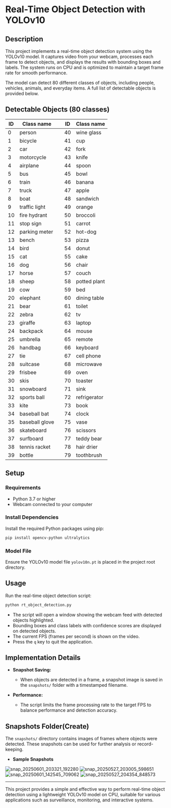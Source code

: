 # Real-Time Object Detection with YOLOv10

## Description
This project implements a real-time object detection system using the YOLOv10 model. It captures video from your webcam, processes each frame to detect objects, and displays the results with bounding boxes and labels. The system runs on CPU and is optimized to maintain a target frame rate for smooth performance.

The model can detect 80 different classes of objects, including people, vehicles, animals, and everyday items. A full list of detectable objects is provided below.

## Detectable Objects (80 classes)

| ID | Class name     |   | ID | Class name   |
| -- | -------------- | - | -- | ------------ |
| 0  | person         |   | 40 | wine glass   |
| 1  | bicycle        |   | 41 | cup          |
| 2  | car            |   | 42 | fork         |
| 3  | motorcycle     |   | 43 | knife        |
| 4  | airplane       |   | 44 | spoon        |
| 5  | bus            |   | 45 | bowl         |
| 6  | train          |   | 46 | banana       |
| 7  | truck          |   | 47 | apple        |
| 8  | boat           |   | 48 | sandwich     |
| 9  | traffic light  |   | 49 | orange       |
| 10 | fire hydrant   |   | 50 | broccoli     |
| 11 | stop sign      |   | 51 | carrot       |
| 12 | parking meter  |   | 52 | hot-dog      |
| 13 | bench          |   | 53 | pizza        |
| 14 | bird           |   | 54 | donut        |
| 15 | cat            |   | 55 | cake         |
| 16 | dog            |   | 56 | chair        |
| 17 | horse          |   | 57 | couch        |
| 18 | sheep          |   | 58 | potted plant |
| 19 | cow            |   | 59 | bed          |
| 20 | elephant       |   | 60 | dining table |
| 21 | bear           |   | 61 | toilet       |
| 22 | zebra          |   | 62 | tv           |
| 23 | giraffe        |   | 63 | laptop       |
| 24 | backpack       |   | 64 | mouse        |
| 25 | umbrella       |   | 65 | remote       |
| 26 | handbag        |   | 66 | keyboard     |
| 27 | tie            |   | 67 | cell phone   |
| 28 | suitcase       |   | 68 | microwave    |
| 29 | frisbee        |   | 69 | oven         |
| 30 | skis           |   | 70 | toaster      |
| 31 | snowboard      |   | 71 | sink         |
| 32 | sports ball    |   | 72 | refrigerator |
| 33 | kite           |   | 73 | book         |
| 34 | baseball bat   |   | 74 | clock        |
| 35 | baseball glove |   | 75 | vase         |
| 36 | skateboard     |   | 76 | scissors     |
| 37 | surfboard      |   | 77 | teddy bear   |
| 38 | tennis racket  |   | 78 | hair drier   |
| 39 | bottle         |   | 79 | toothbrush   |

## Setup

### Requirements
- Python 3.7 or higher
- Webcam connected to your computer

### Install Dependencies
Install the required Python packages using pip:

```bash
pip install opencv-python ultralytics
```

### Model File
Ensure the YOLOv10 model file `yolov10n.pt` is placed in the project root directory.

## Usage

Run the real-time object detection script:

```bash
python rt_object_detection.py
```

- The script will open a window showing the webcam feed with detected objects highlighted.
- Bounding boxes and class labels with confidence scores are displayed on detected objects.
- The current FPS (frames per second) is shown on the video.
- Press the `q` key to quit the application.

## Implementation Details

- **Snapshot Saving:**
  - When objects are detected in a frame, a snapshot image is saved in the `snapshots/` folder with a timestamped filename.

- **Performance:**
  - The script limits the frame processing rate to the target FPS to balance performance and detection accuracy.

## Snapshots Folder(Create)

The `snapshots/` directory contains images of frames where objects were detected. These snapshots can be used for further analysis or record-keeping.

- **Sample Snapshots**
  
 ![snap_20250601_203321_192280](https://github.com/user-attachments/assets/54c9c42e-f939-4877-a902-de74364d026d)
 ![snap_20250527_203005_598651](https://github.com/user-attachments/assets/2ddefe3e-3abe-4be9-b1f6-ffb3f9174f72)
 ![snap_20250601_142545_709062](https://github.com/user-attachments/assets/774085a3-6050-4a8e-8bab-b102a363ae46) 
 ![snap_20250527_204354_848573](https://github.com/user-attachments/assets/8719a53c-ba1e-4353-a72c-670373dc0ac6)



---

This project provides a simple and effective way to perform real-time object detection using a lightweight YOLOv10 model on CPU, suitable for various applications such as surveillance, monitoring, and interactive systems.
